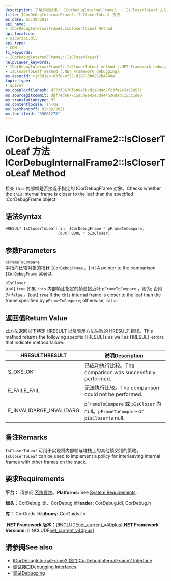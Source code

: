 ```yaml
---
description: 了解详细信息： ICorDebugInternalFrame2：： IsCloserToLeaf 方法
title: ICorDebugInternalFrame2::IsCloserToLeaf 方法
ms.date: 03/30/2017
api_name:
- ICorDebugInternalFrame2.IsCloserToLeaf Method
api_location:
- mscordbi.dll
api_type:
- COM
f1_keywords:
- ICorDebugInternalFrame2::IsCloserToLeaf
helpviewer_keywords:
- ICorDebugInternalFrame2::IsCloserToLeaf method [.NET Framework debugging]
- IsCloserToLeaf method [.NET Framework debugging]
ms.assetid: c1d3d1eb-8370-4f25-8297-3bd262b4740a
topic_type:
- apiref
ms.openlocfilehash: d773f8670f600a5bcd2a8dad7f23fe243195957c
ms.sourcegitcommit: ddf7edb67715a5b9a45e3dd44536dabc153c1de0
ms.translationtype: MT
ms.contentlocale: zh-CN
ms.lasthandoff: 02/06/2021
ms.locfileid: "99801275"
---
```

# <a name="icordebuginternalframe2isclosertoleaf-method"></a><span data-ttu-id="6c76f-103">ICorDebugInternalFrame2::IsCloserToLeaf 方法</span><span class="sxs-lookup"><span data-stu-id="6c76f-103">ICorDebugInternalFrame2::IsCloserToLeaf Method</span></span>

<span data-ttu-id="6c76f-104">检查 `this` 内部帧是否接近于指定的 ICorDebugFrame 对象。</span><span class="sxs-lookup"><span data-stu-id="6c76f-104">Checks whether the `this` internal frame is closer to the leaf than the specified ICorDebugFrame object.</span></span>  
  
## <a name="syntax"></a><span data-ttu-id="6c76f-105">语法</span><span class="sxs-lookup"><span data-stu-id="6c76f-105">Syntax</span></span>  
  
```cpp  
HRESULT IsCloserToLeaf([in] ICorDebugFrame * pFrameToCompare,  
                       [out] BOOL * pIsCloser);  
```  
  
## <a name="parameters"></a><span data-ttu-id="6c76f-106">参数</span><span class="sxs-lookup"><span data-stu-id="6c76f-106">Parameters</span></span>  

 `pFrameToCompare`  
 <span data-ttu-id="6c76f-107">中指向比较对象的指针 `ICorDebugFrame` 。</span><span class="sxs-lookup"><span data-stu-id="6c76f-107">[in] A pointer to the comparison `ICorDebugFrame` object.</span></span>  
  
 `pIsCloser`  
 <span data-ttu-id="6c76f-108">[out] `true` 如果 `this` 内部帧比指定的帧更接近叶 `pFrameToCompare` ，则为; 否则为 `false` 。</span><span class="sxs-lookup"><span data-stu-id="6c76f-108">[out] `true` if the `this` internal frame is closer to the leaf than the frame specified by `pFrameToCompare`; otherwise, `false`.</span></span>  
  
## <a name="return-value"></a><span data-ttu-id="6c76f-109">返回值</span><span class="sxs-lookup"><span data-stu-id="6c76f-109">Return Value</span></span>  

 <span data-ttu-id="6c76f-110">此方法返回以下特定 HRESULT 以及表示方法失败的 HRESULT 错误。</span><span class="sxs-lookup"><span data-stu-id="6c76f-110">This method returns the following specific HRESULTs as well as HRESULT errors that indicate method failure.</span></span>  
  
|<span data-ttu-id="6c76f-111">HRESULT</span><span class="sxs-lookup"><span data-stu-id="6c76f-111">HRESULT</span></span>|<span data-ttu-id="6c76f-112">说明</span><span class="sxs-lookup"><span data-stu-id="6c76f-112">Description</span></span>|  
|-------------|-----------------|  
|<span data-ttu-id="6c76f-113">S_OK</span><span class="sxs-lookup"><span data-stu-id="6c76f-113">S_OK</span></span>|<span data-ttu-id="6c76f-114">已成功执行比较。</span><span class="sxs-lookup"><span data-stu-id="6c76f-114">The comparison was successfully performed.</span></span>|  
|<span data-ttu-id="6c76f-115">E_FAIL</span><span class="sxs-lookup"><span data-stu-id="6c76f-115">E_FAIL</span></span>|<span data-ttu-id="6c76f-116">无法执行比较。</span><span class="sxs-lookup"><span data-stu-id="6c76f-116">The comparison could not be performed.</span></span>|  
|<span data-ttu-id="6c76f-117">E_INVALIDARG</span><span class="sxs-lookup"><span data-stu-id="6c76f-117">E_INVALIDARG</span></span>|<span data-ttu-id="6c76f-118">`pFrameToCompare` 或 `pIsCloser` 为 null。</span><span class="sxs-lookup"><span data-stu-id="6c76f-118">`pFrameToCompare` or `pIsCloser` is null.</span></span>|  
  
## <a name="remarks"></a><span data-ttu-id="6c76f-119">备注</span><span class="sxs-lookup"><span data-stu-id="6c76f-119">Remarks</span></span>  

 <span data-ttu-id="6c76f-120">`IsCloserToLeaf` 可用于实现将内部帧与堆栈上的其他帧交错的策略。</span><span class="sxs-lookup"><span data-stu-id="6c76f-120">`IsCloserToLeaf` can be used to implement a policy for interleaving internal frames with other frames on the stack.</span></span>  
  
## <a name="requirements"></a><span data-ttu-id="6c76f-121">要求</span><span class="sxs-lookup"><span data-stu-id="6c76f-121">Requirements</span></span>  

 <span data-ttu-id="6c76f-122">**平台：** 请参阅 [系统要求](../../get-started/system-requirements.md)。</span><span class="sxs-lookup"><span data-stu-id="6c76f-122">**Platforms:** See [System Requirements](../../get-started/system-requirements.md).</span></span>  
  
 <span data-ttu-id="6c76f-123">**标头**：CorDebug.idl、CorDebug.h</span><span class="sxs-lookup"><span data-stu-id="6c76f-123">**Header:** CorDebug.idl, CorDebug.h</span></span>  
  
 <span data-ttu-id="6c76f-124">**库：** CorGuids.lib</span><span class="sxs-lookup"><span data-stu-id="6c76f-124">**Library:** CorGuids.lib</span></span>  
  
 <span data-ttu-id="6c76f-125">**.NET Framework 版本：**[!INCLUDE[net_current_v40plus](../../../../includes/net-current-v40plus-md.md)]</span><span class="sxs-lookup"><span data-stu-id="6c76f-125">**.NET Framework Versions:** [!INCLUDE[net_current_v40plus](../../../../includes/net-current-v40plus-md.md)]</span></span>  
  
## <a name="see-also"></a><span data-ttu-id="6c76f-126">请参阅</span><span class="sxs-lookup"><span data-stu-id="6c76f-126">See also</span></span>

- [<span data-ttu-id="6c76f-127">ICorDebugInternalFrame2 接口</span><span class="sxs-lookup"><span data-stu-id="6c76f-127">ICorDebugInternalFrame2 Interface</span></span>](icordebuginternalframe2-interface.md)
- [<span data-ttu-id="6c76f-128">调试接口</span><span class="sxs-lookup"><span data-stu-id="6c76f-128">Debugging Interfaces</span></span>](debugging-interfaces.md)
- [<span data-ttu-id="6c76f-129">调试</span><span class="sxs-lookup"><span data-stu-id="6c76f-129">Debugging</span></span>](index.md)
